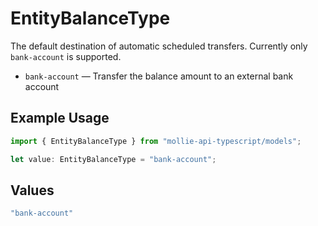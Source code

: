 # EntityBalanceType

The default destination of automatic scheduled transfers. Currently only `bank-account` is supported.

* `bank-account` — Transfer the balance amount to an external bank account

## Example Usage

```typescript
import { EntityBalanceType } from "mollie-api-typescript/models";

let value: EntityBalanceType = "bank-account";
```

## Values

```typescript
"bank-account"
```